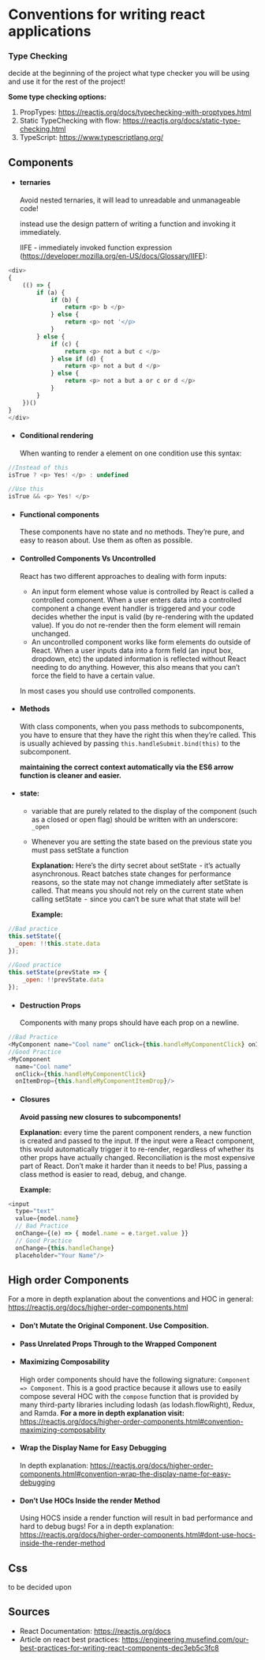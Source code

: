 # Conventions for writing react applications
### Type Checking
decide at the beginning of the project what type checker you will
be using and use it for the rest of the project!

__Some type checking options:__

1. PropTypes:  https://reactjs.org/docs/typechecking-with-proptypes.html
2. Static TypeChecking with flow: https://reactjs.org/docs/static-type-checking.html
3. TypeScript: https://www.typescriptlang.org/


## Components
* #### ternaries
    Avoid nested ternaries, it will lead to unreadable and unmanageable code!
    
    instead use the design pattern of writing a function and invoking it immediately.
    
    IIFE - immediately invoked function expression (https://developer.mozilla.org/en-US/docs/Glossary/IIFE):
```js
<div>
{
    (() => {
        if (a) {
            if (b) {
                return <p> b </p>
            } else {
                return <p> not '</p>
            }
        } else {
            if (c) {
                return <p> not a but c </p>
            } else if (d) {
                return <p> not a but d </p>
            } else {
                return <p> not a but a or c or d </p>
            }
        }
    })()    
}
</div>
```

* #### Conditional rendering
    When wanting to render a element on one condition use this syntax:
```js
//Instead of this
isTrue ? <p> Yes! </p> : undefined

//Use this
isTrue && <p> Yes! </p>
``` 
* #### Functional components
    These components have no state and no methods. They’re pure, and easy to reason about. Use them as often as possible.

* #### Controlled Components Vs Uncontrolled

    React has two different approaches to dealing with form inputs:
    
    * An input form element whose value is controlled by React is called a controlled component. When a user enters data into a controlled component a change event handler is triggered and your code decides whether the input is valid (by re-rendering with the updated value). If you do not re-render then the form element will remain unchanged.
    * An uncontrolled component works like form elements do outside of React. When a user inputs data into a form field (an input box, dropdown, etc) the updated information is reflected without React needing to do anything. However, this also means that you can’t force the field to have a certain value.
    
    In most cases you should use controlled components.

* #### Methods
    With class components, when you pass methods to subcomponents, you have to ensure that they have the right this when they’re called. 
    This is usually achieved by passing `this.handleSubmit.bind(this)` to the subcomponent.
    
    __maintaining the correct context automatically via the ES6 arrow function is cleaner and easier.__

* #### state:
    * variable that are purely related to the display of the component (such as a closed or open flag) should
    be written with an underscore: `_open`
    * Whenever you are setting the state based on the previous state you must pass setState a function
    
        __Explanation:__ Here’s the dirty secret about setState  - it’s actually asynchronous. 
            React batches state changes for performance reasons, so the state may not change immediately after setState is called.
            That means you should not rely on the current state when calling setState  -  since you can’t be sure what that state will be!
            
        __Example:__
    
```js
//Bad practice
this.setState({
  _open: !!this.state.data
});

//Good practice
this.setState(prevState => {
    _open: !!prevState.data
});
```
    
* #### Destruction Props
    Components with many props should have each prop on a newline.
```javascript
//Bad Practice
<MyComponent name="Cool name" onClick={this.handleMyComponentClick} onItemDrop={this.handleMyComponentItemDrop}/>
//Good Practice
<MyComponent
  name="Cool name"
  onClick={this.handleMyComponentClick}
  onItemDrop={this.handleMyComponentItemDrop}/>
```
* #### Closures
    __Avoid passing new closures to subcomponents!__
    
    __Explanation:__ every time the parent component renders, a new function is created and passed to the input.
        If the input were a React component, this would automatically trigger it to re-render, 
        regardless of whether its other props have actually changed.
        Reconciliation is the most expensive part of React. Don’t make it harder than it needs to be! Plus, passing a class method is easier to read, debug, and change.
        
    __Example:__
```javascript
<input
  type="text"
  value={model.name}
  // Bad Practice
  onChange={(e) => { model.name = e.target.value }}
  // Good Practice
  onChange={this.handleChange}
  placeholder="Your Name"/>
```
    

## High order Components
For a more in depth explanation about the conventions and HOC in general: https://reactjs.org/docs/higher-order-components.html

* #### Don’t Mutate the Original Component. Use Composition.
* #### Pass Unrelated Props Through to the Wrapped Component
* #### Maximizing Composability
    High order components should have the following signature: 
    `Component => Component`. This is a good practice because it allows use
    to easily compose several HOC with the `compose` function that is provided by many third-party libraries including lodash (as lodash.flowRight), Redux, and Ramda.
    __For a more in depth explanation visit:__ https://reactjs.org/docs/higher-order-components.html#convention-maximizing-composability
* #### Wrap the Display Name for Easy Debugging
    In depth explanation: https://reactjs.org/docs/higher-order-components.html#convention-wrap-the-display-name-for-easy-debugging
* #### Don’t Use HOCs Inside the render Method
    Using HOCS inside a render function will result in bad performance and hard to debug bugs!
    For a in depth explanation: https://reactjs.org/docs/higher-order-components.html#dont-use-hocs-inside-the-render-method
    
## Css

to be decided upon


## Sources

* React Documentation: https://reactjs.org/docs
* Article on react best practices: https://engineering.musefind.com/our-best-practices-for-writing-react-components-dec3eb5c3fc8
